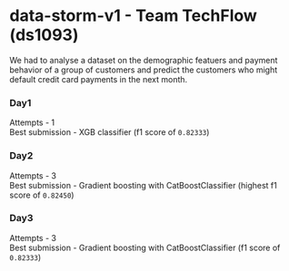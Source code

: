 # data-storm-v1 - Team TechFlow (ds1093)

We had to analyse a dataset on the demographic featuers and payment behavior of a group of customers and predict the customers who might default credit card payments in the next month. 

### Day1

Attempts - 1<br/>
Best submission - XGB classifier (f1 score of `0.82333`)

### Day2

Attempts - 3<br/>
Best submission - Gradient boosting with CatBoostClassifier (highest f1 score of `0.82450`)


### Day3

Attempts - 3<br/>
Best submission - Gradient boosting with CatBoostClassifier (f1 score of `0.82333`)
